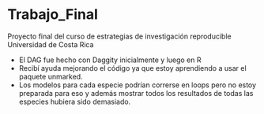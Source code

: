 # Trabajo_Final
Proyecto final del curso de estrategias de investigación reproducible
Universidad de Costa Rica

* El DAG fue hecho con Daggity inicialmente y luego en R
* Recibí ayuda mejorando el código ya que estoy aprendiendo a usar el paquete unmarked.
* Los modelos para cada especie podrían correrse en loops pero no estoy preparada para eso y además mostrar todos los resultados de todas las especies hubiera sido demasiado.
